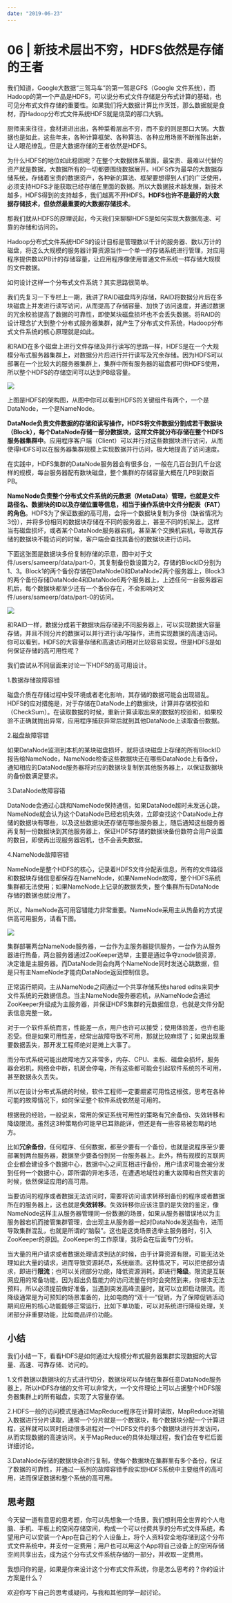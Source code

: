 ```yaml
---
date: "2019-06-23"
---  
```

      
# 06 | 新技术层出不穷，HDFS依然是存储的王者
我们知道，Google大数据“三驾马车”的第一驾是GFS（Google 文件系统），而Hadoop的第一个产品是HDFS，可以说分布式文件存储是分布式计算的基础，也可见分布式文件存储的重要性。如果我们将大数据计算比作烹饪，那么数据就是食材，而Hadoop分布式文件系统HDFS就是烧菜的那口大锅。

厨师来来往往，食材进进出出，各种菜肴层出不穷，而不变的则是那口大锅。大数据也是如此，这些年来，各种计算框架、各种算法、各种应用场景不断推陈出新，让人眼花缭乱，但是大数据存储的王者依然是HDFS。

为什么HDFS的地位如此稳固呢？在整个大数据体系里面，最宝贵、最难以代替的资产就是数据，大数据所有的一切都要围绕数据展开。HDFS作为最早的大数据存储系统，存储着宝贵的数据资产，各种新的算法、框架要想得到人们的广泛使用，必须支持HDFS才能获取已经存储在里面的数据。所以大数据技术越发展，新技术越多，HDFS得到的支持越多，我们越离不开HDFS。**HDFS也许不是最好的大数据存储技术，但依然最重要的大数据存储技术**。

那我们就从HDFS的原理说起，今天我们来聊聊HDFS是如何实现大数据高速、可靠的存储和访问的。

Hadoop分布式文件系统HDFS的设计目标是管理数以千计的服务器、数以万计的磁盘，将这么大规模的服务器计算资源当作一个单一的存储系统进行管理，对应用程序提供数以PB计的存储容量，让应用程序像使用普通文件系统一样存储大规模的文件数据。

<!-- [[[read_end]]] -->

如何设计这样一个分布式文件系统？其实思路很简单。

我们先复习一下专栏上一期，我讲了RAID磁盘阵列存储，RAID将数据分片后在多块磁盘上并发进行读写访问，从而提高了存储容量、加快了访问速度，并通过数据的冗余校验提高了数据的可靠性，即使某块磁盘损坏也不会丢失数据。将RAID的设计理念扩大到整个分布式服务器集群，就产生了分布式文件系统，Hadoop分布式文件系统的核心原理就是如此。

和RAID在多个磁盘上进行文件存储及并行读写的思路一样，HDFS是在一个大规模分布式服务器集群上，对数据分片后进行并行读写及冗余存储。因为HDFS可以部署在一个比较大的服务器集群上，集群中所有服务器的磁盘都可供HDFS使用，所以整个HDFS的存储空间可以达到PB级容量。

![](./httpsstatic001geekbangorgresourceimage65d765efd126cbcf3930a706f64c6e6457d7.jpg)

上图是HDFS的架构图，从图中你可以看到HDFS的关键组件有两个，一个是DataNode，一个是NameNode。

**DataNode负责文件数据的存储和读写操作，HDFS将文件数据分割成若干数据块（Block），每个DataNode存储一部分数据块，这样文件就分布存储在整个HDFS服务器集群中**。应用程序客户端（Client）可以并行对这些数据块进行访问，从而使得HDFS可以在服务器集群规模上实现数据并行访问，极大地提高了访问速度。

在实践中，HDFS集群的DataNode服务器会有很多台，一般在几百台到几千台这样的规模，每台服务器配有数块磁盘，整个集群的存储容量大概在几PB到数百PB。

**NameNode负责整个分布式文件系统的元数据（MetaData）管理，也就是文件路径名、数据块的ID以及存储位置等信息，相当于操作系统中文件分配表（FAT）的角色**。HDFS为了保证数据的高可用，会将一个数据块复制为多份（缺省情况为3份），并将多份相同的数据块存储在不同的服务器上，甚至不同的机架上。这样当有磁盘损坏，或者某个DataNode服务器宕机，甚至某个交换机宕机，导致其存储的数据块不能访问的时候，客户端会查找其备份的数据块进行访问。

下面这张图是数据块多份复制存储的示意，图中对于文件/users/sameerp/data/part-0，其复制备份数设置为2，存储的BlockID分别为1、3。Block1的两个备份存储在DataNode0和DataNode2两个服务器上，Block3的两个备份存储DataNode4和DataNode6两个服务器上，上述任何一台服务器宕机后，每个数据块都至少还有一个备份存在，不会影响对文件/users/sameerp/data/part-0的访问。

![](./httpsstatic001geekbangorgresourceimage6fac6f2faa48524251ad77e55e3565095bac.jpg)

和RAID一样，数据分成若干数据块后存储到不同服务器上，可以实现数据大容量存储，并且不同分片的数据可以并行进行读/写操作，进而实现数据的高速访问。你可以看到，HDFS的大容量存储和高速访问相对比较容易实现，但是HDFS是如何保证存储的高可用性呢？

我们尝试从不同层面来讨论一下HDFS的高可用设计。

1.数据存储故障容错

磁盘介质在存储过程中受环境或者老化影响，其存储的数据可能会出现错乱。HDFS的应对措施是，对于存储在DataNode上的数据块，计算并存储校验和（CheckSum）。在读取数据的时候，重新计算读取出来的数据的校验和，如果校验不正确就抛出异常，应用程序捕获异常后就到其他DataNode上读取备份数据。

2.磁盘故障容错

如果DataNode监测到本机的某块磁盘损坏，就将该块磁盘上存储的所有BlockID报告给NameNode，NameNode检查这些数据块还在哪些DataNode上有备份，通知相应的DataNode服务器将对应的数据块复制到其他服务器上，以保证数据块的备份数满足要求。

3.DataNode故障容错

DataNode会通过心跳和NameNode保持通信，如果DataNode超时未发送心跳，NameNode就会认为这个DataNode已经宕机失效，立即查找这个DataNode上存储的数据块有哪些，以及这些数据块还存储在哪些服务器上，随后通知这些服务器再复制一份数据块到其他服务器上，保证HDFS存储的数据块备份数符合用户设置的数目，即使再出现服务器宕机，也不会丢失数据。

4.NameNode故障容错

NameNode是整个HDFS的核心，记录着HDFS文件分配表信息，所有的文件路径和数据块存储信息都保存在NameNode，如果NameNode故障，整个HDFS系统集群都无法使用；如果NameNode上记录的数据丢失，整个集群所有DataNode存储的数据也就没用了。

所以，NameNode高可用容错能力非常重要。NameNode采用主从热备的方式提供高可用服务，请看下图。

![](./httpsstatic001geekbangorgresourceimage7c897cb2668644c32364beab0b69e60b3689.png)

集群部署两台NameNode服务器，一台作为主服务器提供服务，一台作为从服务器进行热备，两台服务器通过ZooKeeper选举，主要是通过争夺znode锁资源，决定谁是主服务器。而DataNode则会向两个NameNode同时发送心跳数据，但是只有主NameNode才能向DataNode返回控制信息。

正常运行期间，主从NameNode之间通过一个共享存储系统shared edits来同步文件系统的元数据信息。当主NameNode服务器宕机，从NameNode会通过ZooKeeper升级成为主服务器，并保证HDFS集群的元数据信息，也就是文件分配表信息完整一致。

对于一个软件系统而言，性能差一点，用户也许可以接受；使用体验差，也许也能忍受。但是如果可用性差，经常出故障导致不可用，那就比较麻烦了；如果出现重要数据丢失，那开发工程师绝对是摊上大事了。

而分布式系统可能出故障地方又非常多，内存、CPU、主板、磁盘会损坏，服务器会宕机，网络会中断，机房会停电，所有这些都可能会引起软件系统的不可用，甚至数据永久丢失。

所以在设计分布式系统的时候，软件工程师一定要绷紧可用性这根弦，思考在各种可能的故障情况下，如何保证整个软件系统依然是可用的。

根据我的经验，一般说来，常用的保证系统可用性的策略有冗余备份、失效转移和降级限流。虽然这3种策略你可能早已耳熟能详，但还是有一些容易被忽略的地方。

比如**冗余备份**，任何程序、任何数据，都至少要有一个备份，也就是说程序至少要部署到两台服务器，数据至少要备份到另一台服务器上。此外，稍有规模的互联网企业都会建设多个数据中心，数据中心之间互相进行备份，用户请求可能会被分发到任何一个数据中心，即所谓的异地多活，在遭遇地域性的重大故障和自然灾害的时候，依然保证应用的高可用。

当要访问的程序或者数据无法访问时，需要将访问请求转移到备份的程序或者数据所在的服务器上，这也就是**失效转移**。失效转移你应该注意的是失效的鉴定，像NameNode这样主从服务器管理同一份数据的场景，如果从服务器错误地以为主服务器宕机而接管集群管理，会出现主从服务器一起对DataNode发送指令，进而导致集群混乱，也就是所谓的“脑裂”。这也是这类场景选举主服务器时，引入ZooKeeper的原因。ZooKeeper的工作原理，我将会在后面专门分析。

当大量的用户请求或者数据处理请求到达的时候，由于计算资源有限，可能无法处理如此大量的请求，进而导致资源耗尽，系统崩溃。这种情况下，可以拒绝部分请求，即进行**限流**；也可以关闭部分功能，降低资源消耗，即进行**降级**。限流是互联网应用的常备功能，因为超出负载能力的访问流量在何时会突然到来，你根本无法预料，所以必须提前做好准备，当遇到突发高峰流量时，就可以立即启动限流。而降级通常是为可预知的场景准备的，比如电商的“双十一”促销，为了保障促销活动期间应用的核心功能能够正常运行，比如下单功能，可以对系统进行降级处理，关闭部分非重要功能，比如商品评价功能。

## 小结

我们小结一下，看看HDFS是如何通过大规模分布式服务器集群实现数据的大容量、高速、可靠存储、访问的。

1.文件数据以数据块的方式进行切分，数据块可以存储在集群任意DataNode服务器上，所以HDFS存储的文件可以非常大，一个文件理论上可以占据整个HDFS服务器集群上的所有磁盘，实现了大容量存储。

2.HDFS一般的访问模式是通过MapReduce程序在计算时读取，MapReduce对输入数据进行分片读取，通常一个分片就是一个数据块，每个数据块分配一个计算进程，这样就可以同时启动很多进程对一个HDFS文件的多个数据块进行并发访问，从而实现数据的高速访问。关于MapReduce的具体处理过程，我们会在专栏后面详细讨论。

3.DataNode存储的数据块会进行复制，使每个数据块在集群里有多个备份，保证了数据的可靠性，并通过一系列的故障容错手段实现HDFS系统中主要组件的高可用，进而保证数据和整个系统的高可用。

## 思考题

今天留一道有意思的思考题，你可以先想象一个场景，我们想利用全世界的个人电脑、手机、平板上的空闲存储空间，构成一个可以付费共享的分布式文件系统，希望用户可以安装一个App在自己的个人设备上，将个人资料安全地存储到这个分布式文件系统中，并支付一定费用；用户也可以用这个App将自己设备上的空闲存储空间共享出去，成为这个分布式文件系统存储的一部分，并收取一定费用。

我想问你的是，如果是你来设计这个分布式文件系统，你是怎么思考的？你的设计方案是什么？

欢迎你写下自己的思考或疑问，与我和其他同学一起讨论。